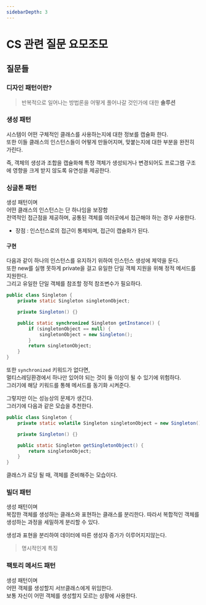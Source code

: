 ```yaml
---
sidebarDepth: 3
---
```


# CS 관련 질문 요모조모

## 질문들

### 디자인 패턴이란?

<Detail>

> 반복적으로 일어나는 방법론을 어떻게 풀어나갈 것인가에 대한 **솔루션**

</Detail>

### 생성 패턴

<Detail>

시스템이 어떤 구체적인 클래스를 사용하는지에 대한 정보를 캡슐화 한다.  
또한 이들 클래스의 인스턴스들이 어떻게 만들어지며, 맞붙는지에 대한 부분을 완전히 가린다.

즉, 객체의 생성과 조합을 캡슐화해 특정 객체가 생성되거나 변경되어도
프로그램 구조에 영향을 크게 받지 않도록 유연성을 제공한다.

</Detail>

### 싱글톤 패턴

<Detail>

생성 패턴이며  
어떤 클래스의 인스턴스는 단 하나임을 보장함  
전역적인 접근점을 제공하며, 공통된 객체를 여러곳에서 접근해야 하는 경우 사용한다.

- 장점 : 인스턴스로의 접근이 통제되며, 접근이 캡슐화가 된다.

#### 구현

다음과 같이 하나의 인스턴스를 유지하기 위하여 인스턴스 생성에 제약을 둔다.  
또한 new를 실행 못하게 private을 걸고 유일한 단일 객체 지원을 위해 정적 메서드를 지원한다.  
그리고 유일한 단일 객체를 참조할 정적 참조변수가 필요하다.

```java
public class Singleton {
    private static Singleton singletonObject;

    private Singleton() {}

    public static synchronized Singleton getInstance() {
        if (singletonObject == null) {
            singletonObject = new Singleton();
        }
        return singletonObject;
    }
}
```

또한 `synchronized` 키워드가 없다면,  
멀티스레딩환경에서 하나만 있어야 되는 것이 둘 이상이 될 수 있기에 위험하다.  
그러기에 해당 키워드를 통해 메서드를 동기화 시켜준다.

그렇지만 이는 성능상의 문제가 생긴다.  
그러기에 다음과 같은 모습을 추천한다.

```java
public class Singleton {
    private static volatile Singleton singletonObject = new Singleton();

    private Singleton() {}

    public static Singleton getSingletonObject() {
        return singletonObject;
    }
}
```

클래스가 로딩 될 때, 객체를 준비해주는 모습이다.

</Detail>

### 빌더 패턴

<Detail>

생성 패턴이며  
복잡한 객체를 생성하는 클래스와 표현하는 클래스를 분리한다.
따라서 복합적인 객체를 생성하는 과정을 세밀하게 분리할 수 있다.

생성과 표현을 분리하여 데이터에 따른 생성자 증가가 이루어지지않는다.

> 명시적인게 특징

</Detail>

### 팩토리 메서드 패턴

<Detail>

생성 패턴이며  
어떤 객체를 생성할지 서브클래스에게 위임한다.  
보통 자신이 어떤 객체를 생성할지 모르는 상황에 사용한다.

</Detail>

###
